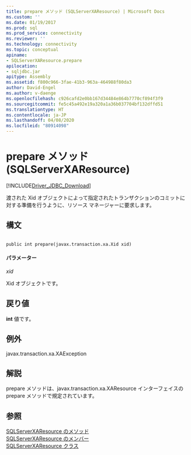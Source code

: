 ```yaml
---
title: prepare メソッド (SQLServerXAResource) | Microsoft Docs
ms.custom: ''
ms.date: 01/19/2017
ms.prod: sql
ms.prod_service: connectivity
ms.reviewer: ''
ms.technology: connectivity
ms.topic: conceptual
apiname:
- SQLServerXAResource.prepare
apilocation:
- sqljdbc.jar
apitype: Assembly
ms.assetid: f800c966-3fae-41b3-963a-464988f80da3
author: David-Engel
ms.author: v-daenge
ms.openlocfilehash: c926cafd2e0bb167d34484e864b7770cf894f3f9
ms.sourcegitcommit: fe5c45a492e19a320a1a36b037704bf132dffd51
ms.translationtype: HT
ms.contentlocale: ja-JP
ms.lasthandoff: 04/08/2020
ms.locfileid: "80914098"
---
```

# <a name="prepare-method-sqlserverxaresource"></a>prepare メソッド (SQLServerXAResource)
[!INCLUDE[Driver_JDBC_Download](../../../includes/driver_jdbc_download.md)]

  渡された Xid オブジェクトによって指定されたトランザクションのコミットに対する準備を行うように、リソース マネージャーに要求します。  
  
## <a name="syntax"></a>構文  
  
```  
  
public int prepare(javax.transaction.xa.Xid xid)  
```  
  
#### <a name="parameters"></a>パラメーター  
 *xid*  
  
 Xid オブジェクトです。  
  
## <a name="return-value"></a>戻り値  
 **int** 値です。  
  
## <a name="exceptions"></a>例外  
 javax.transaction.xa.XAException  
  
## <a name="remarks"></a>解説  
 prepare メソッドは、javax.transaction.xa.XAResource インターフェイスの prepare メソッドで規定されています。  
  
## <a name="see-also"></a>参照  
 [SQLServerXAResource のメソッド](../../../connect/jdbc/reference/sqlserverxaresource-methods.md)   
 [SQLServerXAResource のメンバー](../../../connect/jdbc/reference/sqlserverxaresource-members.md)   
 [SQLServerXAResource クラス](../../../connect/jdbc/reference/sqlserverxaresource-class.md)  
  
  
